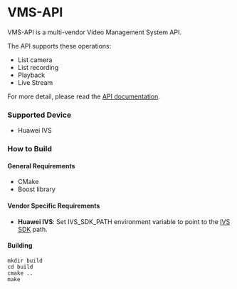 # VMS-API

VMS-API is a multi-vendor Video Management System API.

The API supports these operations:

- List camera
- List recording
- Playback
- Live Stream

For more detail, please read the [API documentation](https://github.com/nodefluxio/vms-api/wiki/API-Documentation).

### Supported Device

- Huawei IVS

### How to Build

#### General Requirements

- CMake
- Boost library

#### Vendor Specific Requirements
- **Huawei IVS**: Set IVS_SDK_PATH environment variable to point to the [IVS SDK](http://developer.huawei.com/ict/en/rescenter/CMDA_FIELD_VCN?developlan=Other) path.


#### Building

```
mkdir build
cd build
cmake ..
make
```
